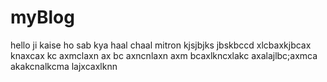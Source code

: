 # myBlog
hello ji kaise ho sab 
kya haal chaal
mitron
kjsjbjks
jbskbccd
xlcbaxkjbcax
knaxcax
kc axmclaxn
ax bc axncnlaxn
axm bcaxlkncxlakc
axalajlbc;axmca
akakcnalkcma
lajxcaxlknn